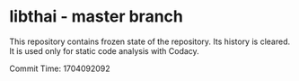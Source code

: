 # libthai - master branch

This repository contains frozen state of the repository.
Its history is cleared. It is used only for static code
analysis with Codacy.

Commit Time: 1704092092